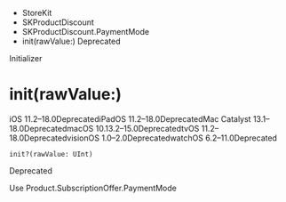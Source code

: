 

- StoreKit
- SKProductDiscount
- SKProductDiscount.PaymentMode
-  init(rawValue:) Deprecated

Initializer

# init(rawValue:)

iOS 11.2–18.0DeprecatediPadOS 11.2–18.0DeprecatedMac Catalyst 13.1–18.0DeprecatedmacOS 10.13.2–15.0DeprecatedtvOS 11.2–18.0DeprecatedvisionOS 1.0–2.0DeprecatedwatchOS 6.2–11.0Deprecated

``` source
init?(rawValue: UInt)
```

Deprecated

Use Product.SubscriptionOffer.PaymentMode

